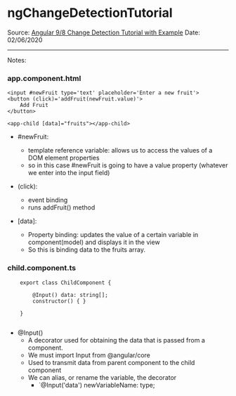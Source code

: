 # ngChangeDetectionTutorial

Source: [Angular 9/8 Change Detection Tutorial with Example](https://www.positronx.io/understand-angular-change-detection-strategy/)
Date: 02/06/2020

---

Notes:

### app.component.html

```
<input #newFruit type='text' placeholder='Enter a new fruit'>
<button (click)='addFruit(newFruit.value)'>
	Add Fruit
</button>

<app-child [data]="fruits"></app-child>

```

- #newFruit: 
	- template reference variable: allows us to access the values of a DOM element properties
	- so in this case #newFruit is going to have a value property (whatever we enter into the input field)

- (click): 
	- event binding 
	- runs addFruit() method

- [data]: 
	- Property binding: updates the value of a certain variable in component(model) and displays it in the view
	- So this is binding data to the fruits array.


### child.component.ts

```
	export class ChildComponent {

		@Input() data: string[];
		constructor() { }  

	}
	
```

- @Input() 
	- A decorator used for obtaining the data that is passed from a component. 
	- We must import Input from @angular/core
	- Used to transmit data from parent component to the child component
	- We can alias, or rename the variable, the decorator
		- `@Input('data') newVariableName: type;
	
